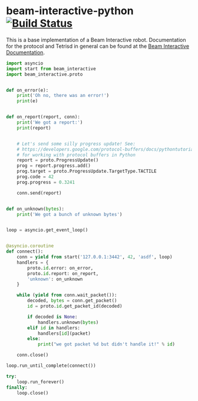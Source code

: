 # beam-interactive-python [![Build Status](https://travis-ci.org/WatchBeam/beam-interactive-python.svg)](https://travis-ci.org/WatchBeam/beam-interactive-python)


This is a base implementation of a Beam Interactive robot. Documentation for the protocol and Tetrisd in general can be found at the [Beam Interactive Documentation](http://watchbeam.github.io/beam-interactive-node/).

```python
import asyncio
import start from beam_interactive
import beam_interactive.proto


def on_error(e):
    print('Oh no, there was an error!')
    print(e)


def on_report(report, conn):
    print('We got a report:')
    print(report)


    # Let's send some silly progress update! See:
    # https://developers.google.com/protocol-buffers/docs/pythontutorial
    # for working with protocol buffers in Python
    report = proto.ProgressUpdate()
    prog = report.progress.add()
    prog.target = proto.ProgressUpdate.TargetType.TACTILE
    prog.code = 42
    prog.progress = 0.3241

    conn.send(report)


def on_unknown(bytes):
    print('We got a bunch of unknown bytes')


loop = asyncio.get_event_loop()


@asyncio.coroutine
def connect():
    conn = yield from start('127.0.0.1:3442', 42, 'asdf', loop)
    handlers = {
        proto.id.error: on_error,
        proto.id.report: on_report,
        'unknown': on_unknown
    }

    while (yield from conn.wait_packet()):
        decoded, bytes = conn.get_packet()
        id = proto.id.get_packet_id(decoded)

        if decoded is None:
            handlers.unknown(bytes)
        elif id in handlers:
            handlers[id](packet)
        else:
            print("we got packet %d but didn't handle it!" % id)

    conn.close()

loop.run_until_complete(connect())

try:
    loop.run_forever()
finally:
    loop.close()

```
